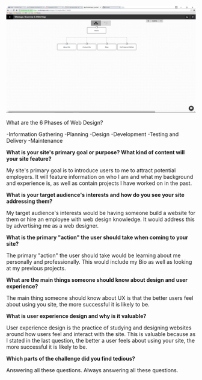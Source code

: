 ![](/week-2/imgs/site-map.png)

What are the 6 Phases of Web Design?

-Information Gathering
-Planning
-Design
-Development
-Testing and Delivery
-Maintenance

**What is your site's primary goal or purpose?  What kind of content will your site feature?**

My site's primary goal is to introduce users to me to attract potential employers.  It will feature information on who I am and what my background and experience is, as well as contain projects I have worked on in the past.

**What is your target audience's interests and how do you see your site addressing them?**

My target audience's interests would be having someone build a website for them or hire an employee with web design knowledge.  It would address this by advertising me as a web designer.

**What is the primary "action" the user should take when coming to your site?**

The primary "action" the user should take would be learning about me personally and professionally.  This would include my Bio as well as looking at my previous projects.

**What are the main things someone should know about design and user experience?**

The main thing someone should know about UX is that the better users feel about using you site, the more successful it is likely to be.

**What is user experience design and why is it valuable?**

User experience design is the practice of studying and designing websites around how users feel and interact with the site.  This is valuable because as I stated in the last question, the better a user feels about using your site, the more successful it is likely to be.

**Which parts of the challenge did you find tedious?**

Answering all these questions.  Always answering all these questions.